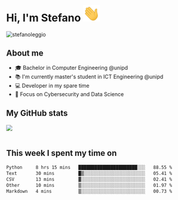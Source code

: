 # Hi, I'm Stefano <img src="https://raw.githubusercontent.com/stefanoleggio/stefanoleggio/main/images/wave.gif" width="45px">

<p align="left"> <img src="https://komarev.com/ghpvc/?username=stefanoleggio&label=Views&color=blue&style=plastic" alt="stefanoleggio" /></p>

## About me
- 🎓 Bachelor in Computer Engineering @unipd
- 📚 I'm currently master's student in ICT Engineering @unipd
- 💻 Developer in my spare time
- 🎯 Focus on Cybersecurity and Data Science


## My GitHub stats

<a href="https://github.com/anuraghazra/github-readme-stats" >
  <img align="center" src="https://github-readme-stats.vercel.app/api/top-langs/?username=stefanoleggio&langs_count=10&hide=jupyter%20notebook,html,blade&layout=compact&count_private=true&theme=swift" />
</a>
</br>
</br>

## This week I spent my time on


<!--START_SECTION:waka-->
```text
Python     8 hrs 15 mins   ██████████████████████░░░   88.55 % 
Text       30 mins         █▒░░░░░░░░░░░░░░░░░░░░░░░   05.41 % 
CSV        13 mins         ▓░░░░░░░░░░░░░░░░░░░░░░░░   02.41 % 
Other      10 mins         ▒░░░░░░░░░░░░░░░░░░░░░░░░   01.97 % 
Markdown   4 mins          ▒░░░░░░░░░░░░░░░░░░░░░░░░   00.73 % 
```
<!--END_SECTION:waka-->

